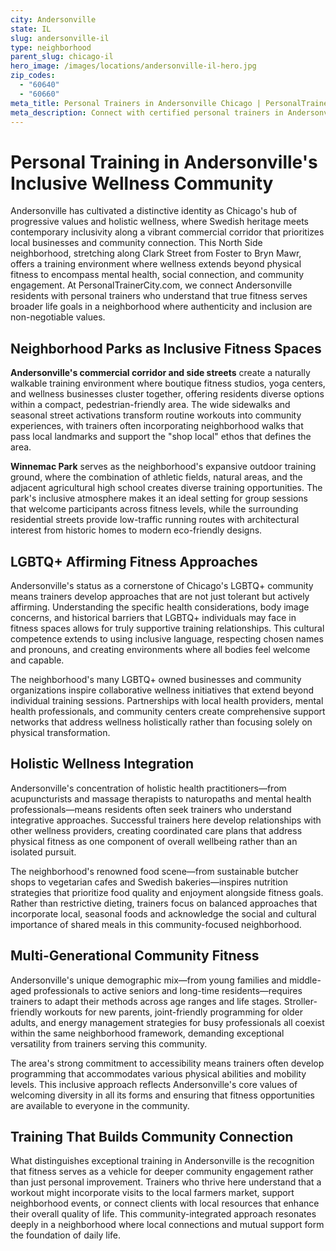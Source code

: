 ```yaml
---
city: Andersonville
state: IL
slug: andersonville-il
type: neighborhood
parent_slug: chicago-il
hero_image: /images/locations/andersonville-il-hero.jpg
zip_codes:
  - "60640"
  - "60660"
meta_title: Personal Trainers in Andersonville Chicago | PersonalTrainerCity.com
meta_description: Connect with certified personal trainers in Andersonville. Find fitness coaches for LGBTQ+ friendly wellness, Clark Street corridor living, and inclusive community workouts in this vibrant North Side neighborhood.
---
```


# Personal Training in Andersonville's Inclusive Wellness Community

Andersonville has cultivated a distinctive identity as Chicago's hub of progressive values and holistic wellness, where Swedish heritage meets contemporary inclusivity along a vibrant commercial corridor that prioritizes local businesses and community connection. This North Side neighborhood, stretching along Clark Street from Foster to Bryn Mawr, offers a training environment where wellness extends beyond physical fitness to encompass mental health, social connection, and community engagement. At PersonalTrainerCity.com, we connect Andersonville residents with personal trainers who understand that true fitness serves broader life goals in a neighborhood where authenticity and inclusion are non-negotiable values.

## Neighborhood Parks as Inclusive Fitness Spaces

**Andersonville's commercial corridor and side streets** create a naturally walkable training environment where boutique fitness studios, yoga centers, and wellness businesses cluster together, offering residents diverse options within a compact, pedestrian-friendly area. The wide sidewalks and seasonal street activations transform routine workouts into community experiences, with trainers often incorporating neighborhood walks that pass local landmarks and support the "shop local" ethos that defines the area.

**Winnemac Park** serves as the neighborhood's expansive outdoor training ground, where the combination of athletic fields, natural areas, and the adjacent agricultural high school creates diverse training opportunities. The park's inclusive atmosphere makes it an ideal setting for group sessions that welcome participants across fitness levels, while the surrounding residential streets provide low-traffic running routes with architectural interest from historic homes to modern eco-friendly designs.

## LGBTQ+ Affirming Fitness Approaches

Andersonville's status as a cornerstone of Chicago's LGBTQ+ community means trainers develop approaches that are not just tolerant but actively affirming. Understanding the specific health considerations, body image concerns, and historical barriers that LGBTQ+ individuals may face in fitness spaces allows for truly supportive training relationships. This cultural competence extends to using inclusive language, respecting chosen names and pronouns, and creating environments where all bodies feel welcome and capable.

The neighborhood's many LGBTQ+ owned businesses and community organizations inspire collaborative wellness initiatives that extend beyond individual training sessions. Partnerships with local health providers, mental health professionals, and community centers create comprehensive support networks that address wellness holistically rather than focusing solely on physical transformation.

## Holistic Wellness Integration

Andersonville's concentration of holistic health practitioners—from acupuncturists and massage therapists to naturopaths and mental health professionals—means residents often seek trainers who understand integrative approaches. Successful trainers here develop relationships with other wellness providers, creating coordinated care plans that address physical fitness as one component of overall wellbeing rather than an isolated pursuit.

The neighborhood's renowned food scene—from sustainable butcher shops to vegetarian cafes and Swedish bakeries—inspires nutrition strategies that prioritize food quality and enjoyment alongside fitness goals. Rather than restrictive dieting, trainers focus on balanced approaches that incorporate local, seasonal foods and acknowledge the social and cultural importance of shared meals in this community-focused neighborhood.

## Multi-Generational Community Fitness

Andersonville's unique demographic mix—from young families and middle-aged professionals to active seniors and long-time residents—requires trainers to adapt their methods across age ranges and life stages. Stroller-friendly workouts for new parents, joint-friendly programming for older adults, and energy management strategies for busy professionals all coexist within the same neighborhood framework, demanding exceptional versatility from trainers serving this community.

The area's strong commitment to accessibility means trainers often develop programming that accommodates various physical abilities and mobility levels. This inclusive approach reflects Andersonville's core values of welcoming diversity in all its forms and ensuring that fitness opportunities are available to everyone in the community.

## Training That Builds Community Connection

What distinguishes exceptional training in Andersonville is the recognition that fitness serves as a vehicle for deeper community engagement rather than just personal improvement. Trainers who thrive here understand that a workout might incorporate visits to the local farmers market, support neighborhood events, or connect clients with local resources that enhance their overall quality of life. This community-integrated approach resonates deeply in a neighborhood where local connections and mutual support form the foundation of daily life.